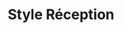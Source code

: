 ---
title: "Style Réception"
url: /saint-brice-courcelles/style-reception/
shop: location de stockage
---